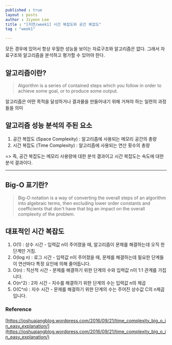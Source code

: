 ```yaml
---
published : true
layout : posts
author : Jiyeon Lee
title : "[지연/week1] 시간 복잡도와 공간 복잡도"
tag : "week1"

---
```


모든 경우에 있어서 항상 우월한 성능을 보이는 자료구조와 알고리즘은 없다. 그래서 자료구조와 알고리즘을 분석하고 평가할 수 있어야 한다.


## 알고리즘이란?

> Algorithm is a series of contained steps which you follow in order to achieve some goal, or to produce some output.

알고리즘은 어떤 목적을 달성하거나 결과물을 만들어내기 위해 거쳐야 하는 일련의 과정들을 의미



## 알고리즘 성능 분석의 주된 요소

1. 공간 복잡도 (Space Complexity) : 알고리즘에 사용되는 메모리 공간의 총량
2. 시간 복잡도 (Time Complexity) : 알고리즘에 사용되는 연산 횟수의 총량

=> 즉,  공간 복잡도는 메모리 사용량에 대한 분석 결과이고 시간 복잡도는 속도에 대한 분석 결과이다.

---

## Big-O 표기란?

> Big-O notation is a way of converting the overall steps of an algorithm into algebraic terms, then excluding lower order constants and coefficients that don't have that big an impact on the overall complexity of the problem.


## 대표적인 시간 복잡도

1. O(1) : 상수 시간 - 입력값 n이 주어졌을 때, 알고리즘이 문제를 해결하는데 오직 한 단계만 거침.
2. O(log n) : 로그 시간 - 입력값 n이 주어졌을 때, 문제를 해결하는데 필요한 단계들이 연산마다 특정 요인에 의해 줄어듭니다.
3. O(n) : 직선적 시간 - 문제를 해결하기 위한 단계의 수와 입력값 n이 1:1 관계를 가집니다.
4. O(n^2) : 2차 시간 - 지수를 해결하기 위한 단계의 수는 입력값 n의 제곱
5. O(C^n) : 지수 시간 - 문제를 해결하기 위한 단계의 수는 주어진 상수값 C의 n제곱 입니다.


### Reference

[https://joshuajangblog.wordpress.com/2016/09/21/time_complexity_big_o_in_easy_explanation/](https://joshuajangblog.wordpress.com/2016/09/21/time_complexity_big_o_in_easy_explanation/)